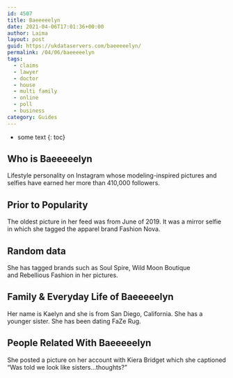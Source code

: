 ```yaml
---
id: 4507
title: Baeeeeelyn
date: 2021-04-06T17:01:36+00:00
author: Laima
layout: post
guid: https://ukdataservers.com/baeeeeelyn/
permalink: /04/06/baeeeeelyn
tags:
  - claims
  - lawyer
  - doctor
  - house
  - multi family
  - online
  - poll
  - business
category: Guides
---
```


* some text
{: toc}


## Who is Baeeeeelyn
                  
                  
                  
Lifestyle personality on Instagram whose modeling-inspired pictures and selfies have earned her more than 410,000 followers.
                  
              
            
              
            
                
                
                
## Prior to Popularity
                  
                  
                  
The oldest picture in her feed was from June of 2019. It was a mirror selfie in which she tagged the apparel brand Fashion Nova.
                  
              
            
              
            
                
                
                
## Random data
                  
                  
                  
She has tagged brands such as Soul Spire, Wild Moon Boutique and Rebellious Fashion in her pictures.
                  
              
            
              
            
                
                
                
## Family & Everyday Life of Baeeeeelyn
                  
                  
                  
Her name is Kaelyn and she is from San Diego, California. She has a younger sister. She has been dating FaZe Rug.
                  
              
            
              
            
                
                
                
## People Related With Baeeeeelyn
                  
                  
                  
She posted a picture on her account with Kiera Bridget which she captioned &#8220;Was told we look like sisters&#8230;thoughts?&#8221;
                  
              
            
              
            
                
              
            
              
              
            
            
              
            
          
          
          
